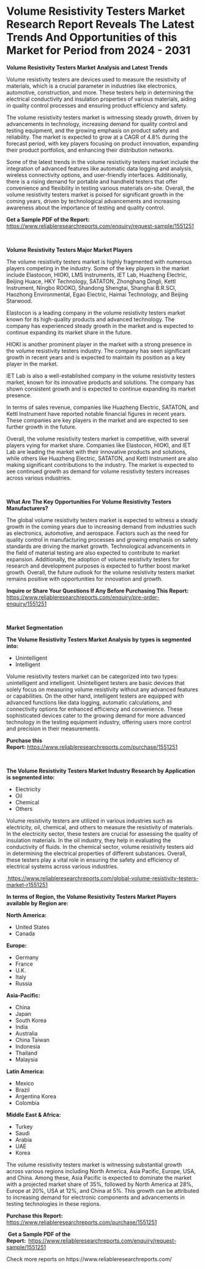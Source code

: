 <p><h1>Volume Resistivity Testers Market Research Report Reveals The Latest Trends And Opportunities of this Market for Period from 2024 - 2031</h1></p><p><strong>Volume Resistivity Testers Market Analysis and Latest Trends</strong></p>
<p><p>Volume resistivity testers are devices used to measure the resistivity of materials, which is a crucial parameter in industries like electronics, automotive, construction, and more. These testers help in determining the electrical conductivity and insulation properties of various materials, aiding in quality control processes and ensuring product efficiency and safety.</p><p>The volume resistivity testers market is witnessing steady growth, driven by advancements in technology, increasing demand for quality control and testing equipment, and the growing emphasis on product safety and reliability. The market is expected to grow at a CAGR of 4.8% during the forecast period, with key players focusing on product innovation, expanding their product portfolios, and enhancing their distribution networks.</p><p>Some of the latest trends in the volume resistivity testers market include the integration of advanced features like automatic data logging and analysis, wireless connectivity options, and user-friendly interfaces. Additionally, there is a rising demand for portable and handheld testers that offer convenience and flexibility in testing various materials on-site. Overall, the volume resistivity testers market is poised for significant growth in the coming years, driven by technological advancements and increasing awareness about the importance of testing and quality control.</p></p>
<p><strong>Get a Sample PDF of the Report:&nbsp;</strong> <a href="https://www.reliableresearchreports.com/enquiry/request-sample/1551251">https://www.reliableresearchreports.com/enquiry/request-sample/1551251</a></p>
<p>&nbsp;</p>
<p><strong>Volume Resistivity Testers Major Market Players</strong></p>
<p><p>The volume resistivity testers market is highly fragmented with numerous players competing in the industry. Some of the key players in the market include Elastocon, HIOKI, LMS Instruments, IET Lab, Huazheng Electric, Beijing Huace, HKY Technology, SATATON, Zhonghang Dingli, Kettl Instrument, Ningbo ROOKO, Shandong Shengtai, Shanghai B.R.SCI, Haozhong Environmental, Egao Electric, Haimai Technology, and Beijing Starwood.</p><p>Elastocon is a leading company in the volume resistivity testers market known for its high-quality products and advanced technology. The company has experienced steady growth in the market and is expected to continue expanding its market share in the future.</p><p>HIOKI is another prominent player in the market with a strong presence in the volume resistivity testers industry. The company has seen significant growth in recent years and is expected to maintain its position as a key player in the market.</p><p>IET Lab is also a well-established company in the volume resistivity testers market, known for its innovative products and solutions. The company has shown consistent growth and is expected to continue expanding its market presence.</p><p>In terms of sales revenue, companies like Huazheng Electric, SATATON, and Kettl Instrument have reported notable financial figures in recent years. These companies are key players in the market and are expected to see further growth in the future.</p><p>Overall, the volume resistivity testers market is competitive, with several players vying for market share. Companies like Elastocon, HIOKI, and IET Lab are leading the market with their innovative products and solutions, while others like Huazheng Electric, SATATON, and Kettl Instrument are also making significant contributions to the industry. The market is expected to see continued growth as demand for volume resistivity testers increases across various industries.</p></p>
<p>&nbsp;</p>
<p><strong>What Are The Key Opportunities For Volume Resistivity Testers Manufacturers?</strong></p>
<p><p>The global volume resistivity testers market is expected to witness a steady growth in the coming years due to increasing demand from industries such as electronics, automotive, and aerospace. Factors such as the need for quality control in manufacturing processes and growing emphasis on safety standards are driving the market growth. Technological advancements in the field of material testing are also expected to contribute to market expansion. Additionally, the adoption of volume resistivity testers for research and development purposes is expected to further boost market growth. Overall, the future outlook for the volume resistivity testers market remains positive with opportunities for innovation and growth.</p></p>
<p><strong>Inquire or Share Your Questions If Any Before Purchasing This Report:</strong> <a href="https://www.reliableresearchreports.com/enquiry/pre-order-enquiry/1551251">https://www.reliableresearchreports.com/enquiry/pre-order-enquiry/1551251</a></p>
<p>&nbsp;</p>
<p><strong>Market Segmentation</strong></p>
<p><strong>The Volume Resistivity Testers Market Analysis by types is segmented into:</strong></p>
<p><ul><li>Unintelligent</li><li>Intelligent</li></ul></p>
<p><p>Volume resistivity testers market can be categorized into two types: unintelligent and intelligent. Unintelligent testers are basic devices that solely focus on measuring volume resistivity without any advanced features or capabilities. On the other hand, intelligent testers are equipped with advanced functions like data logging, automatic calculations, and connectivity options for enhanced efficiency and convenience. These sophisticated devices cater to the growing demand for more advanced technology in the testing equipment industry, offering users more control and precision in their measurements.</p></p>
<p><strong>Purchase this Report:&nbsp;</strong><a href="https://www.reliableresearchreports.com/purchase/1551251">https://www.reliableresearchreports.com/purchase/1551251</a></p>
<p>&nbsp;</p>
<p><strong>The Volume Resistivity Testers Market Industry Research by Application is segmented into:</strong></p>
<p><ul><li>Electricity</li><li>Oil</li><li>Chemical</li><li>Others</li></ul></p>
<p><p>Volume resistivity testers are utilized in various industries such as electricity, oil, chemical, and others to measure the resistivity of materials. In the electricity sector, these testers are crucial for assessing the quality of insulation materials. In the oil industry, they help in evaluating the conductivity of fluids. In the chemical sector, volume resistivity testers aid in determining the electrical properties of different substances. Overall, these testers play a vital role in ensuring the safety and efficiency of electrical systems across various industries.</p></p>
<p><a href="https://www.reliableresearchreports.com/global-volume-resistivity-testers-market-r1551251">&nbsp;https://www.reliableresearchreports.com/global-volume-resistivity-testers-market-r1551251</a></p>
<p><strong>In terms of Region, the Volume Resistivity Testers Market Players available by Region are:</strong></p>
<p>
    <p> <strong> North America: </strong>
        <ul>
            <li>United States</li>
            <li>Canada</li>
        </ul>
        </p> 
    <p> <strong> Europe: </strong>
        <ul>
            <li>Germany</li>
            <li>France</li>
            <li>U.K.</li>
            <li>Italy</li>
            <li>Russia</li>
        </ul>
        </p> 
    <p> <strong> Asia-Pacific: </strong>
        <ul>
            <li>China</li>
            <li>Japan</li>
            <li>South Korea</li>
            <li>India</li>
            <li>Australia</li>
            <li>China Taiwan</li>
            <li>Indonesia</li>
            <li>Thailand</li>
            <li>Malaysia</li>
        </ul>
        </p> 
    <p> <strong> Latin America: </strong>
        <ul>
            <li>Mexico</li>
            <li>Brazil</li>
            <li>Argentina Korea</li>
            <li>Colombia</li>
        </ul>
        </p> 
    <p> <strong> Middle East & Africa: </strong>
        <ul>
            <li>Turkey</li>
            <li>Saudi</li>
            <li>Arabia</li>
            <li>UAE</li>
            <li>Korea</li>
        </ul>
    </p>
    </p>
<p><p>The volume resistivity testers market is witnessing substantial growth across various regions including North America, Asia Pacific, Europe, USA, and China. Among these, Asia Pacific is expected to dominate the market with a projected market share of 35%, followed by North America at 28%, Europe at 20%, USA at 12%, and China at 5%. This growth can be attributed to increasing demand for electronic components and advancements in testing technologies in these regions.</p></p>
<p><strong>Purchase this Report: </strong><a href="https://www.reliableresearchreports.com/purchase/1551251">https://www.reliableresearchreports.com/purchase/1551251</a></p>
<p>&nbsp;<strong>Get a Sample PDF of the Report:&nbsp;&nbsp;</strong><a href="https://www.reliableresearchreports.com/enquiry/request-sample/1551251">https://www.reliableresearchreports.com/enquiry/request-sample/1551251</a></p>
<p><strong></strong></p>
<p>Check more reports on https://www.reliableresearchreports.com/</p>